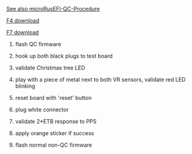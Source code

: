 [See also microRusEFI-QC-Procedure](microRusEFI-QC-Procedure)

[F4 download](https://github.com/rusefi/rusefi/releases/download/20220914_release/rusefi_bundle_proteus_f4_hardware_QC_special_build.zip)

[F7 download](https://github.com/rusefi/rusefi/releases/download/20220914_release/rusefi_bundle_proteus_f7_hardware_QC_special_build.zip)

1) flash QC firmware

2) hook up both black plugs to test board

3) validate Christmas tree LED

4) play with a piece of metal next to both VR sensors, validate red LED blinking

5) reset board with 'reset' button

6) plug white connector

7) validate 2*ETB response to PPS

8) apply orange sticker if success

1) flash normal non-QC firmware 
